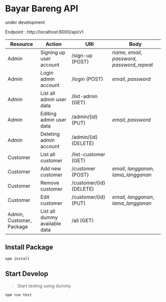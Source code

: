 # Bayar Bareng API
under development

Endpoint : http://localhost:8000/api/v1

Resource | Action | URI | Body
---------|--------|-----|------
Admin | Signing up user account | /sign-up (POST) | *name*, *email*, *password*, *password_repeat*
Admin | Login admin account | /login (POST) | *email*, *password*
Admin | List all admin user data | /list-admin (GET) | 
Admin | Editing admin user data | /admin/{id} (PUT) | *email*, *password*
Admin | Deleting admin account | /admin/{id} (DELETE) | 
Customer | List all customer | /list-customer (GET) | 
Customer | Add new customer | /customer (POST) | *email*, *langganan*, *lama_langganan*
Customer | Remove customer | /customer/{id} (DELETE) | 
Customer | Edit customer | /customer/{id} (PUT) | *email*, *langganan*, *lama_langganan*
Admin, Customer, Package | List all dummy available data | /all (GET) | 

## Install Package
`npm install`

## Start Develop

> Start testing using dummy

`npm run test`
